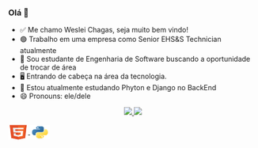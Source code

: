 ### Olá 👋
- ✅ Me chamo Weslei Chagas, seja muito bem vindo!
- 🟢 Trabalho em uma empresa como Senior EHS&S Technician atualmente
- 🔭 Sou estudante de Engenharia de Software buscando a oportunidade de trocar de área
- 🖥  Entrando de cabeça na área da tecnologia.
- 🌱 Estou atualmente estudando Phyton e Django no BackEnd
- 😄 Pronouns: ele/dele

<div align="center">
  <a href="https://github.com/WLehi">
  <img height="180em" src="https://github-readme-stats.vercel.app/api?username=WLehi&show_icons=true&theme=discord_old_blurple&include_all_commits=true&count_private=true"/>
  <img height="180em" src="https://github-readme-stats.vercel.app/api/top-langs/?username=WLehi&layout=compact&langs_count=7&theme=discord_old_blurple"/>
</div>
<div style="display: inline_block"><br>
  <img align="center" alt="WLehi-HTML" height="30" width="40" src="https://raw.githubusercontent.com/devicons/devicon/master/icons/html5/html5-original.svg">
  <img align="center" alt="WLehi-Python" height="30" width="40" src="https://raw.githubusercontent.com/devicons/devicon/master/icons/python/python-original.svg">
 </div>
